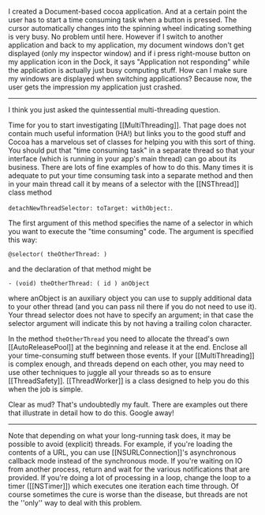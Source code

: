 I created a Document-based cocoa application. And at a certain point the user has to start a time consuming task when a button is pressed. The cursor automatically changes into the spinning wheel indicating something is very busy. No problem until here. However if I switch to another application and back to my application, my document windows don't get displayed (only my inspector window) and if i press right-mouse button on my application icon in the Dock, it says "Application not responding" while the application is actually just busy computing stuff. How can I make sure my windows are displayed when switching applications? Because now, the user gets the impression my application just crashed.

----

I think you just asked the quintessential multi-threading question.

Time for you to start investigating [[MultiThreading]]. That page does not contain much useful information (HA!) but links you to the good stuff and Cocoa has a marvelous set of classes for helping you with this sort of thing. You should put that "time consuming task" in a separate thread so that your interface (which is running in your app's main thread) can go about its business. There are lots of fine examples of how to do this. Many times it is adequate to put your time consuming task into a separate method and then in your main thread call it by means of a selector with the [[NSThread]] class method

<code>detachNewThreadSelector: toTarget: withObject:</code>.

The first argument of this method specifies the name of a selector in which you want to execute the "time consuming" code. The argument is specified this way:

<code>@selector( theOtherThread: )</code>

and the declaration of that method might be

<code>- (void) theOtherThread: ( id ) anObject</code>

where anObject is an auxiliary object you can use to supply additional data to your other thread (and you can pass nil there if you do not need to use it). Your thread selector does not have to specify an argument; in that case the selector argument will indicate this by not having a trailing colon character.

In the method <code>theOtherThread</code> you need to allocate the thread's own [[AutoReleasePool]] at the beginning and release it at the end. Enclose all your time-consuming stuff between those events. If your [[MultiThreading]] is complex enough, and threads depend on each other, you may need to use other techniques to juggle all your threads so as to ensure [[ThreadSafety]].  [[ThreadWorker]] is a class designed to help you do this when the job is simple.

Clear as mud? That's undoubtedly my fault. There are examples out there that illustrate in detail how to do this. Google away!

----

Note that depending on what your long-running task does, it may be possible to avoid (explicit) threads. For example, if you're loading the contents of a URL, you can use [[NSURLConnection]]'s asynchronous callback mode instead of the synchronous mode. If you're waiting on IO from another process, return and wait for the various notifications that are provided. If you're doing a lot of processing in a loop, change the loop to a timer ([[NSTimer]]) which executes one iteration each time through. Of course sometimes the cure is worse than the disease, but threads are not the ''only'' way to deal with this problem.